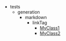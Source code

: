 - tests
    - generation
        - markdown
            - linkTag
                - [MyClass1](tests/generation/markdown/linkTag/MyClass1.md)
                - [MyClass2](tests/generation/markdown/linkTag/MyClass2.md)
